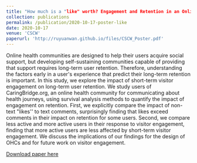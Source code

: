 ```yaml
---
title: "How much is a "like" worth? Engagement and Retention in an Online Health Community"
collection: publications
permalink: /publication/2020-10-17-poster-like
date: 2020-10-17
venue: 'CSCW'
paperurl: 'http://ruyuanwan.github.io/files/CSCW_Poster.pdf'
---
```

Online health communities are designed to help their users acquire social support, but developing self-sustaining communities capable of providing that support requires long-term user retention. Therefore, understanding the factors early in a user's experience that predict their long-term retention is important. In this study, we explore the impact of short-term visitor engagement on long-term user retention. We study users of CaringBridge.org, an online health community for communicating about health journeys, using survival analysis methods to quantify the impact of engagement on retention. First, we explicitly compare the impact of non-text "likes'' to text comments, surprisingly finding that likes exceed comments in their impact on retention for some users. Second, we compare less active and more active users in their response to visitor engagement, finding that more active users are less affected by short-term visitor engagement. We discuss the implications of our findings for the design of OHCs and for future work on visitor engagement.


[Download paper here](http://ruyuanwan.github.io/files/CSCW_Poster.pdf)

